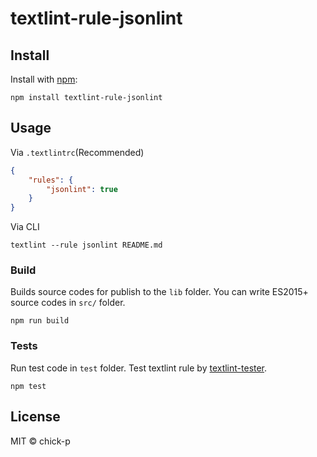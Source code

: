 # textlint-rule-jsonlint



## Install

Install with [npm](https://www.npmjs.com/):

    npm install textlint-rule-jsonlint

## Usage

Via `.textlintrc`(Recommended)

```json
{
    "rules": {
        "jsonlint": true
    }
}
```

Via CLI

```
textlint --rule jsonlint README.md
```

### Build

Builds source codes for publish to the `lib` folder.
You can write ES2015+ source codes in `src/` folder.

    npm run build

### Tests

Run test code in `test` folder.
Test textlint rule by [textlint-tester](https://github.com/textlint/textlint-tester).

    npm test

## License

MIT © chick-p
